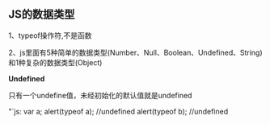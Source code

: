 <h2>JS的数据类型</h2>
<p>1、typeof操作符,不是函数</p>
<p>2、js里面有5种简单的数据类型(Number、Null、Boolean、Undefined、String)和1种复杂的数据类型(Object)</p>
<strong>Undefined</strong>
<p>只有一个undefine值，未经初始化的默认值就是undefined</p>
"`js:
  var a;
  alert(typeof a); //undefined 
  alert(typeof b); //undefined

